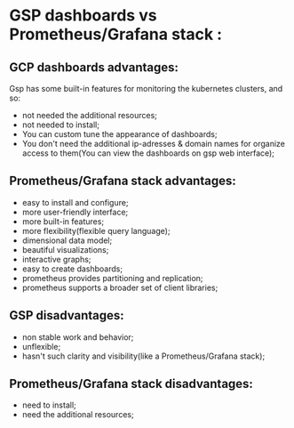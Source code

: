 # GSP dashboards vs Prometheus/Grafana stack :

## GCP dashboards advantages:
Gsp has some built-in features for monitoring the kubernetes clusters, and so:
- not needed the additional resources;
- not needed to install;
- You can custom tune the appearance of dashboards;
- You don't need the additional ip-adresses & domain names for organize access to them(You can view the dashboards on gsp web interface);

##  Prometheus/Grafana stack advantages:
- easy to install and configure;
- more user-friendly interface;
- more built-in features;
- more flexibility(flexible query language);
- dimensional data model;
- beautiful visualizations;
- interactive graphs;
- easy to create dashboards;
- prometheus provides partitioning and replication;
- prometheus supports a broader set of client libraries;

## GSP disadvantages:
- non stable work and behavior;
- unflexible;
- hasn't such clarity and visibility(like a Prometheus/Grafana stack);

## Prometheus/Grafana stack disadvantages:
- need to install;
- need the additional resources;
